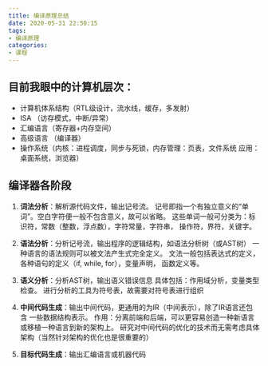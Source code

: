 ```yaml
---
title: 编译原理总结
date: 2020-05-31 22:50:15
tags:
- 编译原理
categories:
- 课程
---
```


## 目前我眼中的计算机层次：

- 计算机体系结构（RTL级设计，流水线，缓存，多发射）
- ISA （访存模式，中断/异常）
- 汇编语言（寄存器+内存空间）
- 高级语言 （编译器）
- 操作系统（内核：进程调度，同步与死锁，内存管理：页表，文件系统 
    应用：桌面系统，浏览器）

## 编译器各阶段

1. **词法分析**：解析源代码文件，输出记号流。
记号即指一个有独立意义的“单词”。空白字符便一般不包含意义，故可以省略。
这些单词一般可分类为：标识符，常数（整数，浮点数），字符常量，字符串，
操作符，界符，关键字。

2. **语法分析**：分析记号流，输出程序的逻辑结构，如语法分析树（或AST树）
一种语言的语法规则可以被文法产生式完全定义。
文法一般包括表达式的定义，各种语句的定义（if, while, for），变量声明，
函数定义等。

<!-- more -->

3. **语义分析**：分析AST树，输出语义错误信息
具体包括：作用域分析，变量类型检查。
进行分析的工具为符号表，故需要对符号表进行组织

4. **中间代码生成**：输出中间代码，更通用的为IR（中间表示），除了IR语言还包含
一些数据结构表示。
作用：分离前端和后端，可以更容易创造一种新语言或移植一种语言到新的架构上。
研究对中间代码的优化的技术而无需考虑具体架构（当然针对架构的优化也是很重要的）

5. **目标代码生成**：输出汇编语言或机器代码
